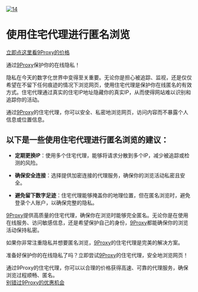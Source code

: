 <a href='https://postimages.org/' target='_blank'><img src='https://i.postimg.cc/v8xWs77N/14.png' border='0' alt='14'/></a>
# 使用住宅代理进行匿名浏览

[立即点这里看9Proxy的价格](https://the9proxy.short.gy/github-pricing-chloe321)

通过[9Proxy](https://the9proxy.short.gy/github-homepage-chloe321)保护你的在线隐私！

隐私在今天的数字化世界中变得至关重要。无论你是担心被追踪、监视，还是仅仅希望在不留下任何痕迹的情况下浏览网页，使用住宅代理是保护你在线匿名的有效方式。住宅代理通过真实的住宅IP地址隐藏你的真实IP，从而使得网站难以识别和追踪你的活动。

通过[9Proxy](https://the9proxy.short.gy/github-homepage-chloe321)的住宅代理，你可以安全、私密地浏览网页，访问内容而不暴露个人信息或位置信息。

## 以下是一些使用住宅代理进行匿名浏览的建议：

- **定期更换IP**：使用多个住宅代理，能够将请求分散到多个IP，减少被追踪或检测的风险。

- **确保安全连接**：选择提供加密连接的代理服务，确保你的浏览活动私密且安全。

- **避免留下数字足迹**：住宅代理能够掩盖你的地理位置，但在匿名浏览时，避免登录个人账户，以确保完整的隐私。

[9Proxy](https://the9proxy.short.gy/github-homepage-chloe321)提供高质量的住宅代理，确保你在浏览时能够完全匿名。无论你是在使用在线服务、访问敏感信息，还是希望保护自己的身份，[9Proxy](https://the9proxy.short.gy/github-homepage-chloe321)都能确保你的浏览活动保持私密。

如果你非常注重隐私并想要匿名浏览，[9Proxy](https://the9proxy.short.gy/github-homepage-chloe321)的住宅代理是完美的解决方案。

准备好保护你的在线隐私了吗？立即尝试[9Proxy](https://the9proxy.short.gy/github-homepage-chloe321)的住宅代理，安全地浏览网页！

通过9Proxy的住宅代理，你可以以合理的价格获得高速、可靠的代理服务，确保浏览过程顺畅、匿名。  
[别错过9Proxy的优惠机会](https://the9proxy.short.gy/github-pricing-chloe321)

